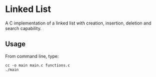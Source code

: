 # Linked List
A C implementation of a linked list with creation, insertion, deletion and search capability.
## Usage
From command line, type:
```
cc -o main main.c functions.c
./main
```
